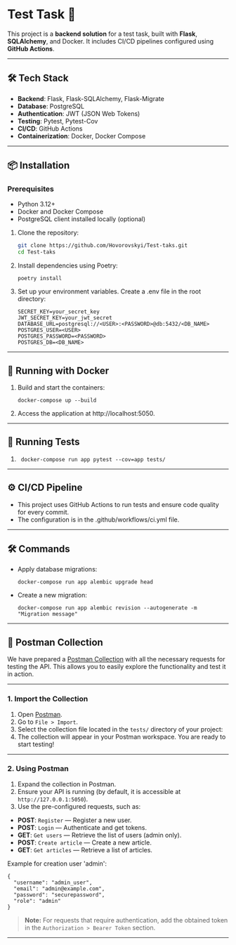 # Test Task 🎯

This project is a **backend solution** for a test task, built with **Flask**, **SQLAlchemy**, and Docker. It includes CI/CD pipelines configured using **GitHub Actions**.

---

## 🛠️ Tech Stack

- **Backend**: Flask, Flask-SQLAlchemy, Flask-Migrate
- **Database**: PostgreSQL
- **Authentication**: JWT (JSON Web Tokens)
- **Testing**: Pytest, Pytest-Cov
- **CI/CD**: GitHub Actions
- **Containerization**: Docker, Docker Compose

---
## 📦 Installation

### Prerequisites
- Python 3.12+
- Docker and Docker Compose
- PostgreSQL client installed locally (optional)

1. Clone the repository:
   ```bash
   git clone https://github.com/Hovorovskyi/Test-taks.git
   cd Test-taks
   ```
   
2. Install dependencies using Poetry:
    ```
    poetry install
   ```

3. Set up your environment variables. Create a .env file in the root directory:
    ```
    SECRET_KEY=your_secret_key
    JWT_SECRET_KEY=your_jwt_secret
    DATABASE_URL=postgresql://<USER>:<PASSWORD>@db:5432/<DB_NAME>
    POSTGRES_USER=<USER>
    POSTGRES_PASSWORD=<PASSWORD>
    POSTGRES_DB=<DB_NAME>
   ```
---
## 🐳 Running with Docker

1. Build and start the containers:
    ```
   docker-compose up --build
   ```
   
2. Access the application at http://localhost:5050.
---
## 🧪 Running Tests
1. ```
    docker-compose run app pytest --cov=app tests/
   ```
---
## ⚙️ CI/CD Pipeline
- This project uses GitHub Actions to run tests and ensure code quality for every commit. 
- The configuration is in the .github/workflows/ci.yml file.
---
## 🛠️ Commands
- Apply database migrations:
    ```
  docker-compose run app alembic upgrade head
  ```

- Create a new migration:
    ```
  docker-compose run app alembic revision --autogenerate -m "Migration message"
  ```
---
## 📩 Postman Collection

We have prepared a [Postman Collection](https://www.postman.com/) with all the necessary requests for testing the API. This allows you to easily explore the functionality and test it in action.

---

### 1. Import the Collection

1. Open [Postman](https://www.postman.com/).
2. Go to `File > Import`.
3. Select the collection file located in the `tests/` directory of your project:
4. The collection will appear in your Postman workspace. You are ready to start testing!

---

### 2. Using Postman

1. Expand the collection in Postman.
2. Ensure your API is running (by default, it is accessible at `http://127.0.0.1:5050`).
3. Use the pre-configured requests, such as:
- **POST**: `Register` — Register a new user.
- **POST**: `Login` — Authenticate and get tokens.
- **GET**: `Get users` — Retrieve the list of users (admin only).
- **POST**: `Create article` — Create a new article.
- **GET**: `Get articles` — Retrieve a list of articles.

Example for creation user 'admin':
```
{
  "username": "admin_user",
  "email": "admin@example.com",
  "password": "securepassword",
  "role": "admin"
}
```

> **Note:** For requests that require authentication, add the obtained token in the `Authorization > Bearer Token` section.

---
